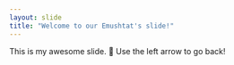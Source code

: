 ```yaml
---
layout: slide
title: "Welcome to our Emushtat's slide!"
---
```

This is my awesome slide. :tada:
Use the left arrow to go back!
